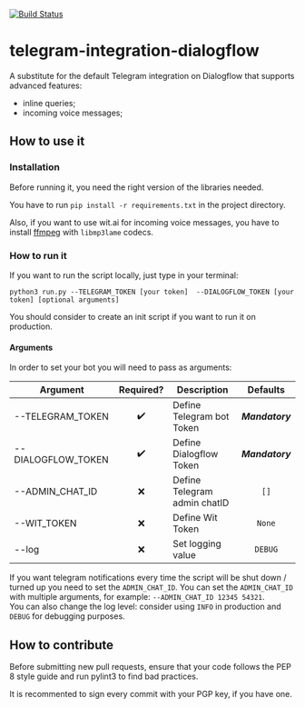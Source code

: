 [![Build Status](https://travis-ci.org/Davide95/telegram-integration-dialogflow.svg?branch=master)](https://travis-ci.org/Davide95/telegram-integration-dialogflow)

# telegram-integration-dialogflow
A substitute for the default Telegram integration on Dialogflow that supports advanced features:
* inline queries;
* incoming voice messages;

## How to use it
### Installation
Before running it, you need the right version of the libraries needed.

You have to run `pip install -r requirements.txt` in the project directory.

Also, if you want to use wit.ai for incoming voice messages, you have to install [ffmpeg](https://www.ffmpeg.org/download.html) with `libmp3lame` codecs.

### How to run it
If you want to run the script locally, just type in your terminal:

 `python3 run.py --TELEGRAM_TOKEN [your token]  --DIALOGFLOW_TOKEN [your token] [optional arguments]`

You should consider to create an init script if you want to run it on production.

#### Arguments
In order to set your bot you will need to pass as arguments:

|Argument           |Required?           |Description                  |Defaults         |
|-------------------|:------------------:|-----------------------------|:---------------:|
|--TELEGRAM_TOKEN   | :heavy_check_mark: |Define Telegram bot Token    | **_Mandatory_** |
|--DIALOGFLOW_TOKEN | :heavy_check_mark: |Define Dialogflow Token      | **_Mandatory_** |
|--ADMIN_CHAT_ID    | :x:                |Define Telegram admin chatID | `[]`	         |
|--WIT_TOKEN        | :x:                |Define Wit Token             | `None`	         |
|--log              | :x:                |Set logging value            | `DEBUG`         |

If you want telegram notifications every time the script will be shut down / turned up you need to set the `ADMIN_CHAT_ID`.
You can set the `ADMIN_CHAT_ID` with multiple arguments, for example: `--ADMIN_CHAT_ID 12345 54321`.    
You can also change the log level: consider using `INFO` in production and `DEBUG` for debugging purposes.

## How to contribute
Before submitting new pull requests, ensure that your code follows the PEP 8 style guide and run pylint3 to find bad practices.

It is recommented to sign every commit with your PGP key, if you have one.
